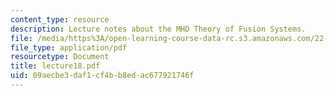 ```yaml
---
content_type: resource
description: Lecture notes about the MHD Theory of Fusion Systems.
file: /media/https%3A/open-learning-course-data-rc.s3.amazonaws.com/22-615-mhd-theory-of-fusion-systems-spring-2007/09aecbe3daf1cf4bb8edac677921746f_lecture18.pdf
file_type: application/pdf
resourcetype: Document
title: lecture18.pdf
uid: 09aecbe3-daf1-cf4b-b8ed-ac677921746f
---
```

